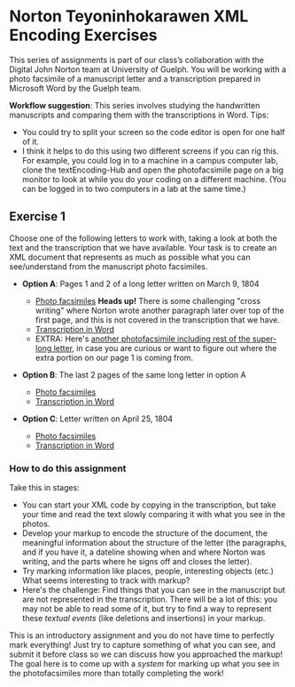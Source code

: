 # Norton Teyoninhokarawen XML Encoding Exercises 

This series of assignments is part of our class’s collaboration with the Digital
John Norton team at University of Guelph. You will be working with a
photo facsimile of a manuscript letter and a transcription prepared in Microsoft Word by
the Guelph team. 

**Workflow suggestion**: This series involves studying the handwritten manuscripts
and comparing them with the transcriptions in Word. Tips: 
* You could try to split your screen so the
code editor is open for one half of it. 
* I think it helps to do this using
two different screens if you can rig this. For example, you could log in to a machine in a campus computer lab,
clone the textEncoding-Hub and open the photofacsimile page on a big monitor to look at
while you do your coding on a different machine. (You can be logged in to two computers in a lab at the same time.) 

## Exercise 1
Choose one of the following letters to work with, taking a look at both the text
and the transcription that we have available. Your task is to create an XML document that
represents as much as possible what you can see/understand from the manuscript photo facsimiles.


* **Option A**: Pages 1 and 2 of a long letter written on March 9, 1804
     * [Photo facsimiles](Class-Examples/Norton-Project/A_1804-03-09_pages1-2.pdf) **Heads up!** There is some challenging "cross writing"
     where Norton wrote another paragraph later over top of the first page, and this is 
     not covered in the transcription that we have.
     * [Transcription in Word](Class-Examples/Norton-Project/A_1804-03-09_pages1-2_WordTranscript.docx)
     * EXTRA: Here's [another photofacsimile including rest of the super-long letter](A_1804-03-09_completeLetter), in case you are curious or want to figure
     out where the extra portion on our page 1 is coming from.
    
* **Option B**: The last 2 pages of the same long letter in option A
     * [Photo facsimiles](Class-Examples/Norton-Project/B_1804-03-09_NortonLetter.pdf)
     * [Transcription in Word](Class-Examples/Norton-Project/B_1804-03-09_NL_WordTranscript.docx) 
     
* **Option C**: Letter written on April 25, 1804
     * [Photo facsimiles](Class-Examples/Norton-Project/1804-04-25_NortonLetterPassage.pdf)
     * [Transcription in Word](Class-Examples/Norton-Project/1804-04-25_NLP_Transcript.docx)
     
### How to do this assignment
Take this in stages: 
* You can start your XML code by copying in the transcription, but take your time
and read the text slowly comparing it with what you see in the photos. 
* Develop your
markup to encode the structure of the document, the meaningful information about the structure of the letter
(the paragraphs, and if you have it, a dateline showing when and where Norton was writing, and 
the parts where he signs off and closes the letter). 
* Try marking information like places, people, interesting objects (etc.) What seems
interesting to track with markup?
* Here's the challenge: Find things that you can see in the manuscript but are not represented 
in the transcription. There will be a lot of this: you may not be able to read some of it, but try to
find a way to represent these *textual events*  (like deletions and insertions) in your markup.

This is an introductory assignment and you do not have time to perfectly mark everything! 
Just try to capture something of what you can see, and submit it before class so we can discuss how you approached
the markup! The goal here is to come up with a *system* for marking up what you see in the photofacsimiles more than totally completing the work! 



